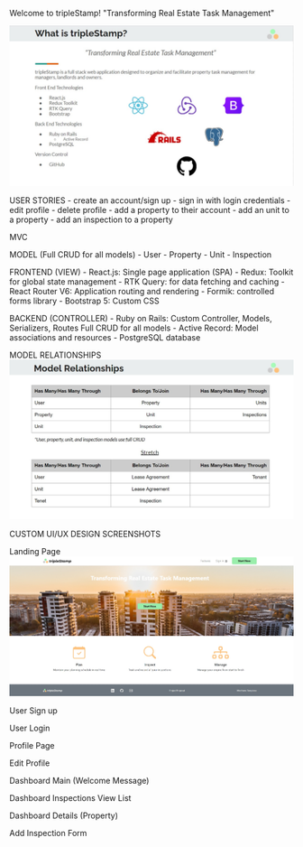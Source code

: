 Welcome to tripleStamp!
"Transforming Real Estate Task Management"

![Alt text](./client/src/assets/slideshow-technologies.jpg)

USER STORIES
    - create an account/sign up
    - sign in with login credentials
    - edit profile
    - delete profile
    - add a property to their account
    - add an unit to a property
    - add an inspection to a property

MVC

MODEL (Full CRUD for all models)
    - User
    - Property
    - Unit
    - Inspection

FRONTEND (VIEW)
    - React.js: Single page application (SPA)
    - Redux: Toolkit for global state management
    - RTK Query: for data fetching and caching
    - React Router V6: Application routing and rendering
    - Formik: controlled forms library
    - Bootstrap 5: Custom CSS

BACKEND (CONTROLLER)
    - Ruby on Rails: Custom Controller, Models, Serializers, Routes
        Full CRUD for all models
    - Active Record: Model associations and resources
    - PostgreSQL database

MODEL RELATIONSHIPS
![Alt text](./client/src/assets/slideshow-models.jpg)

CUSTOM UI/UX DESIGN SCREENSHOTS

Landing Page
![Alt text](./client/src/assets/ts-landing-page.jpg)

User Sign up

User Login

Profile Page

Edit Profile

Dashboard Main (Welcome Message)

Dashboard Inspections View List

Dashboard Details (Property)

Add Inspection Form


